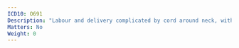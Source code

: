 ```yaml
---
ICD10: O691
Description: "Labour and delivery complicated by cord around neck, with compression"
Matters: No
Weight: 0
---
```


